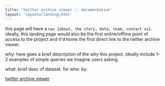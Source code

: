 ```yaml
---
title: 'twitter archive viewer :: documentation'
layout: 'layouts/landing.html'
---
```


this page will have a `nav {about, the story, data, team, contact us}`. ideally, this landing page would also be the first online/offline point of access to the project and it'd home the first direct link to the twitter archive viewer. 

why: here goes a brief description of the why this project. ideally include 1-2 examples of simple queries we imagine users asking. 

what: brief desc of dataset. 
for who:
by: 

[twitter archive viewer](tav/home.html)